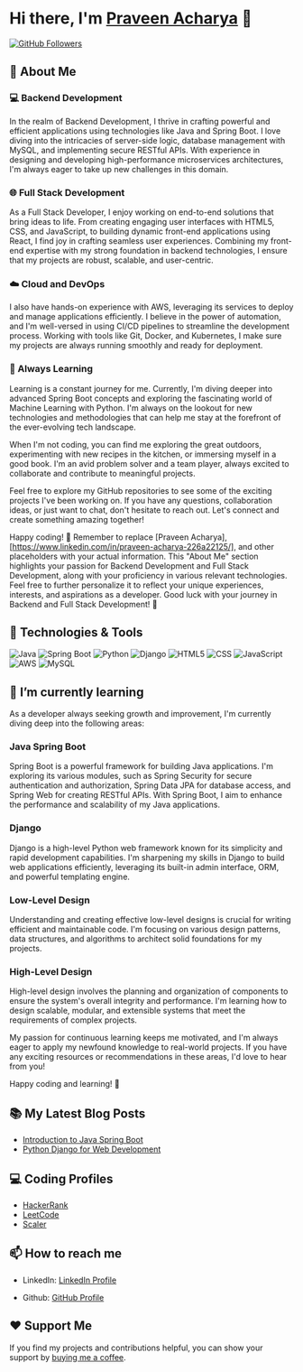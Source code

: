 # Hi there, I'm [Praveen Acharya](https://www.linkedin.com/in/praveen-acharya-226a22125/) 👋


[![GitHub Followers](https://img.shields.io/github/followers/your_github_username?label=Follow&style=social)](https://github.com/PraviinPravii)

## 🚀 About Me

### 💻 Backend Development

In the realm of Backend Development, I thrive in crafting powerful and efficient applications using technologies like Java and Spring Boot. I love diving into the intricacies of server-side logic, database management with MySQL, and implementing secure RESTful APIs. With experience in designing and developing high-performance microservices architectures, I'm always eager to take up new challenges in this domain.

### 🌐 Full Stack Development

As a Full Stack Developer, I enjoy working on end-to-end solutions that bring ideas to life. From creating engaging user interfaces with HTML5, CSS, and JavaScript, to building dynamic front-end applications using React, I find joy in crafting seamless user experiences. Combining my front-end expertise with my strong foundation in backend technologies, I ensure that my projects are robust, scalable, and user-centric.

### ☁️ Cloud and DevOps

I also have hands-on experience with AWS, leveraging its services to deploy and manage applications efficiently. I believe in the power of automation, and I'm well-versed in using CI/CD pipelines to streamline the development process. Working with tools like Git, Docker, and Kubernetes, I make sure my projects are always running smoothly and ready for deployment.

### 🌱 Always Learning

Learning is a constant journey for me. Currently, I'm diving deeper into advanced Spring Boot concepts and exploring the fascinating world of Machine Learning with Python. I'm always on the lookout for new technologies and methodologies that can help me stay at the forefront of the ever-evolving tech landscape.

When I'm not coding, you can find me exploring the great outdoors, experimenting with new recipes in the kitchen, or immersing myself in a good book. I'm an avid problem solver and a team player, always excited to collaborate and contribute to meaningful projects.

Feel free to explore my GitHub repositories to see some of the exciting projects I've been working on. If you have any questions, collaboration ideas, or just want to chat, don't hesitate to reach out. Let's connect and create something amazing together!

Happy coding! 🚀
Remember to replace [Praveen Acharya], [https://www.linkedin.com/in/praveen-acharya-226a22125/], and other placeholders with your actual information. This "About Me" section highlights your passion for Backend Development and Full Stack Development, along with your proficiency in various relevant technologies. Feel free to further personalize it to reflect your unique experiences, interests, and aspirations as a developer. Good luck with your journey in Backend and Full Stack Development! 🌟


## 🔧 Technologies & Tools

![Java](https://img.shields.io/badge/-Java-007396?style=flat-square&logo=java&logoColor=white)
![Spring Boot](https://img.shields.io/badge/-Spring%20Boot-6DB33F?style=flat-square&logo=spring&logoColor=white)
![Python](https://img.shields.io/badge/-Python-3776AB?style=flat-square&logo=python&logoColor=white)
![Django](https://img.shields.io/badge/-Django-092E20?style=flat-square&logo=django&logoColor=white)
![HTML5](https://img.shields.io/badge/-HTML5-E34F26?style=flat-square&logo=html5&logoColor=white)
![CSS](https://img.shields.io/badge/-CSS-1572B6?style=flat-square&logo=css3&logoColor=white)
![JavaScript](https://img.shields.io/badge/-JavaScript-F7DF1E?style=flat-square&logo=javascript&logoColor=black)
![AWS](https://img.shields.io/badge/-AWS-232F3E?style=flat-square&logo=amazon-aws&logoColor=white)
![MySQL](https://img.shields.io/badge/-MySQL-4479A1?style=flat-square&logo=mysql&logoColor=white)



## 🌱 I’m currently learning

As a developer always seeking growth and improvement, I'm currently diving deep into the following areas:

### Java Spring Boot

Spring Boot is a powerful framework for building Java applications. I'm exploring its various modules, such as Spring Security for secure authentication and authorization, Spring Data JPA for database access, and Spring Web for creating RESTful APIs. With Spring Boot, I aim to enhance the performance and scalability of my Java applications.

### Django

Django is a high-level Python web framework known for its simplicity and rapid development capabilities. I'm sharpening my skills in Django to build web applications efficiently, leveraging its built-in admin interface, ORM, and powerful templating engine.

### Low-Level Design

Understanding and creating effective low-level designs is crucial for writing efficient and maintainable code. I'm focusing on various design patterns, data structures, and algorithms to architect solid foundations for my projects.

### High-Level Design

High-level design involves the planning and organization of components to ensure the system's overall integrity and performance. I'm learning how to design scalable, modular, and extensible systems that meet the requirements of complex projects.

My passion for continuous learning keeps me motivated, and I'm always eager to apply my newfound knowledge to real-world projects. If you have any exciting resources or recommendations in these areas, I'd love to hear from you!

Happy coding and learning! 🚀


## 📚 My Latest Blog Posts

<!-- BLOG-POST-LIST:START -->
- [Introduction to Java Spring Boot](https://link-to-your-blog-post)
- [Python Django for Web Development](https://link-to-your-blog-post)
<!-- BLOG-POST-LIST:END -->

## 💻 Coding Profiles

- [HackerRank](https://www.hackerrank.com/Pravii2253?hr_r=1)
- [LeetCode](https://leetcode.com/praviin/)
- [Scaler](https://www.scaler.com/academy/profile/3e75f8c137bf/)

## 📫 How to reach me

- LinkedIn: [LinkedIn Profile](https://www.linkedin.com/in/praveen-acharya-226a22125/)

- Github: [GitHub Profile](https://github.com/PraviinPravii)

## ❤️ Support Me

If you find my projects and contributions helpful, you can show your support by [buying me a coffee](https://buymeacoff.ee/your_coffee_username).

<!--
**Additional sections or customization can be added based on your preferences and projects.
-->
